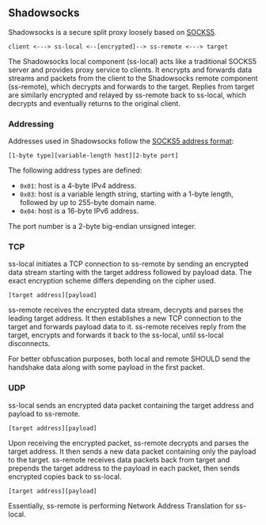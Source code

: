 ## Shadowsocks

Shadowsocks is a secure split proxy loosely based on [SOCKS5](https://tools.ietf.org/html/rfc1928).


    client <---> ss-local <--[encrypted]--> ss-remote <---> target


The Shadowsocks local component (ss-local) acts like a traditional SOCKS5 server and provides proxy service to clients. It encrypts and forwards data streams and packets from the client to the Shadowsocks remote component (ss-remote), which decrypts and forwards to the target. Replies from target are similarly encrypted and relayed by ss-remote back to ss-local, which decrypts and eventually returns to the original client.

### Addressing

Addresses used in Shadowsocks follow the [SOCKS5 address format](https://tools.ietf.org/html/rfc1928#section-5):

    [1-byte type][variable-length host][2-byte port]

The following address types are defined:

- `0x01`: host is a 4-byte IPv4 address.
- `0x03`: host is a variable length string, starting with a 1-byte length, followed by up to 255-byte domain name.
- `0x04`: host is a 16-byte IPv6 address.

The port number is a 2-byte big-endian unsigned integer.


### TCP 

ss-local initiates a TCP connection to ss-remote by sending an encrypted data stream starting with the target address followed by payload data. The exact encryption scheme differs depending on the cipher used.

    [target address][payload]

ss-remote receives the encrypted data stream, decrypts and parses the leading target address. It then establishes a new TCP connection to the target and forwards payload data to it. ss-remote receives reply from the target, encrypts and forwards it back to the ss-local, until ss-local disconnects.

For better obfuscation purposes, both local and remote SHOULD send the handshake data along with some payload in the first packet.

### UDP

ss-local sends an encrypted data packet containing the target address and payload to ss-remote.

    [target address][payload]

Upon receiving the encrypted packet, ss-remote decrypts and parses the target address. It then sends a new data packet containing only the payload to the target. ss-remote receives data packets back from target and prepends the target address to the payload in each packet, then sends encrypted copies back to ss-local.

    [target address][payload]

Essentially, ss-remote is performing Network Address Translation for ss-local.